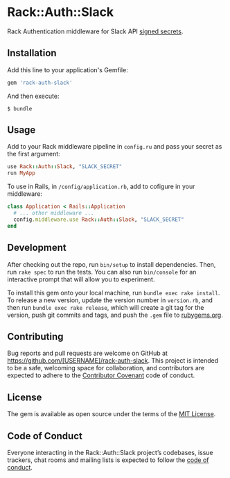 # Rack::Auth::Slack

Rack Authentication middleware for Slack API [signed secrets](https://api.slack.com/docs/verifying-requests-from-slack).

## Installation

Add this line to your application's Gemfile:

```ruby
gem 'rack-auth-slack'
```

And then execute:

    $ bundle

## Usage

Add to your Rack middleware pipeline in `config.ru` and pass your secret as the first argument:

```ruby
use Rack::Auth::Slack, "SLACK_SECRET"
run MyApp
```

To use in Rails, in `/config/application.rb`, add to cofigure in your middleware: 

```ruby
class Application < Rails::Application
  # ... other middleware ...
  config.middleware.use Rack::Auth::Slack, "SLACK_SECRET"
end
```

## Development

After checking out the repo, run `bin/setup` to install dependencies. Then, run `rake spec` to run the tests. You can also run `bin/console` for an interactive prompt that will allow you to experiment.

To install this gem onto your local machine, run `bundle exec rake install`. To release a new version, update the version number in `version.rb`, and then run `bundle exec rake release`, which will create a git tag for the version, push git commits and tags, and push the `.gem` file to [rubygems.org](https://rubygems.org).

## Contributing

Bug reports and pull requests are welcome on GitHub at https://github.com/[USERNAME]/rack-auth-slack. This project is intended to be a safe, welcoming space for collaboration, and contributors are expected to adhere to the [Contributor Covenant](http://contributor-covenant.org) code of conduct.

## License

The gem is available as open source under the terms of the [MIT License](https://opensource.org/licenses/MIT).

## Code of Conduct

Everyone interacting in the Rack::Auth::Slack project’s codebases, issue trackers, chat rooms and mailing lists is expected to follow the [code of conduct](https://github.com/[USERNAME]/rack-auth-slack/blob/master/CODE_OF_CONDUCT.md).

